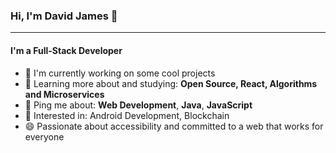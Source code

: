 ### Hi, I'm David James 👋
---

#### I'm a Full-Stack Developer

- 🏢 I'm currently working on some cool projects
- 🌱 Learning more about and studying: **Open Source, React, Algorithms and Microservices**
- 💬 Ping me about: **Web Development**, **Java**, **JavaScript**
- 💜 Interested in: Android Development, Blockchain
- 😄 Passionate about accessibility and committed to a web that works for everyone
